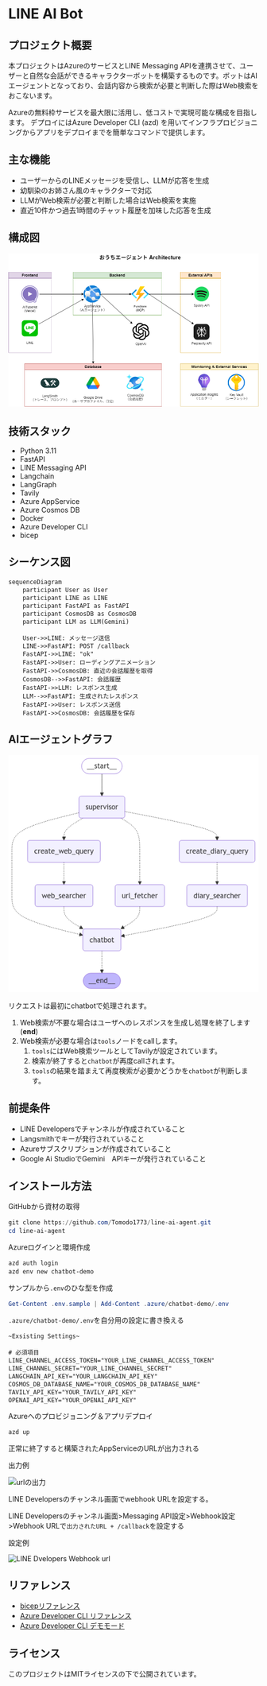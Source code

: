 # LINE AI Bot

## プロジェクト概要

本プロジェクトはAzureのサービスとLINE Messaging APIを連携させて、ユーザーと自然な会話ができるキャラクターボットを構築するものです。ボットはAIエージェントとなっており、会話内容から検索が必要と判断した際はWeb検索をおこないます。

Azureの無料枠サービスを最大限に活用し、低コストで実現可能な構成を目指します。
デプロイにはAzure Developer CLI (azd) を用いてインフラプロビジョニングからアプリをデプロイまでを簡単なコマンドで提供します。

## 主な機能

- ユーザーからのLINEメッセージを受信し、LLMが応答を生成
- 幼馴染のお姉さん風のキャラクターで対応
- LLMがWeb検索が必要と判断した場合はWeb検索を実施
- 直近10件かつ過去1時間のチャット履歴を加味した応答を生成

## 構成図

![構成図](./images/architecture.png)

## 技術スタック

- Python 3.11
- FastAPI
- LINE Messaging API
- Langchain
- LangGraph
- Tavily
- Azure AppService
- Azure Cosmos DB
- Docker
- Azure Developer CLI
- bicep

## シーケンス図

```mermaid
sequenceDiagram
    participant User as User
    participant LINE as LINE
    participant FastAPI as FastAPI
    participant CosmosDB as CosmosDB
    participant LLM as LLM(Gemini)

    User->>LINE: メッセージ送信
    LINE->>FastAPI: POST /callback
    FastAPI->>LINE: "ok"
    FastAPI->>User: ローディングアニメーション
    FastAPI->>CosmosDB: 直近の会話履歴を取得
    CosmosDB-->>FastAPI: 会話履歴
    FastAPI->>LLM: レスポンス生成
    LLM-->>FastAPI: 生成されたレスポンス
    FastAPI->>User: レスポンス送信
    FastAPI->>CosmosDB: 会話履歴を保存
```

## AIエージェントグラフ

![urlの出力](./images/agent_graph.png)

リクエストは最初にchatbotで処理されます。

1. Web検索が不要な場合はユーザへのレスポンスを生成し処理を終了します(__end__)
2. Web検索が必要な場合は`tools`ノードをcallします。
   1. `tools`にはWeb検索ツールとしてTavilyが設定されています。
   2. 検索が終了すると`chatbot`が再度callされます。
   3. `tools`の結果を踏まえて再度検索が必要かどうかを`chatbot`が判断します。

## 前提条件

- LINE Developersでチャンネルが作成されていること
- Langsmithでキーが発行されていること
- Azureサブスクリプションが作成されていること
- Google Ai StudioでGemini　APIキーが発行されていること

## インストール方法

GitHubから資材の取得

```powershell
git clone https://github.com/Tomodo1773/line-ai-agent.git
cd line-ai-agent
```

Azureログインと環境作成

```powershell
azd auth login
azd env new chatbot-demo
```

サンプルから`.env`のひな型を作成

```powershell
Get-Content .env.sample | Add-Content .azure/chatbot-demo/.env
```

`.azure/chatbot-demo/.env`を自分用の設定に書き換える

```env:.env
~Exsisting Settings~

# 必須項目
LINE_CHANNEL_ACCESS_TOKEN="YOUR_LINE_CHANNEL_ACCESS_TOKEN"
LINE_CHANNEL_SECRET="YOUR_LINE_CHANNEL_SECRET"
LANGCHAIN_API_KEY="YOUR_LANGCHAIN_API_KEY"
COSMOS_DB_DATABASE_NAME="YOUR_COSMOS_DB_DATABASE_NAME"
TAVILY_API_KEY="YOUR_TAVILY_API_KEY"
OPENAI_API_KEY="YOUR_OPENAI_API_KEY"
```

Azureへのプロビジョニング＆アプリデプロイ

```powershell
azd up
```

正常に終了すると構築されたAppServiceのURLが出力される

出力例

![urlの出力](./images/azd_output.png)

LINE Developersのチャンネル画面でwebhook URLを設定する。

LINE Developersのチャンネル画面>Messaging API設定>Webhook設定>Webhook URLで`出力されたURL + /callback`を設定する

設定例

![LINE Dvelopers Webhook url](./images/line_webhook_url.png)

## リファレンス

- [bicepリファレンス](https://learn.microsoft.com/en-us/azure/templates/microsoft.web/serverfarms?pivots=deployment-language-bicep#appserviceplanproperties)
- [Azure Developer CLI リファレンス](https://learn.microsoft.com/ja-jp/azure/developer/azure-developer-cli/reference#azd-hooks)
- [Azure Developer CLI デモモード](https://learn.microsoft.com/ja-jp/azure/developer/azure-developer-cli/manage-environment-variables#enable-demo-mode)

## ライセンス

このプロジェクトはMITライセンスの下で公開されています。
